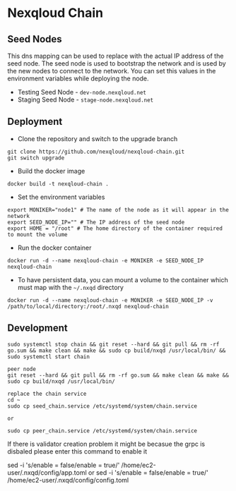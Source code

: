 # Nexqloud Chain

## Seed Nodes

This dns mapping can be used to replace with the actual IP address of the seed node. The seed node is used to bootstrap the network and is used by the new nodes to connect to the network.
You can set this values in the environment variables while deploying the node.

- Testing Seed Node - `dev-node.nexqloud.net`
- Staging Seed Node - `stage-node.nexqloud.net`

## Deployment

- Clone the repository and switch to the upgrade branch
```
git clone https://github.com/nexqloud/nexqloud-chain.git
git switch upgrade
```

- Build the docker image
```
docker build -t nexqloud-chain .
```

- Set the environment variables
```shell
export MONIKER="node1" # The name of the node as it will appear in the network
export SEED_NODE_IP="" # The IP address of the seed node
export HOME = "/root" # The home directory of the container required to mount the volume
```

- Run the docker container
```shell
docker run -d --name nexqloud-chain -e MONIKER -e SEED_NODE_IP nexqloud-chain
```

- To have persistent data, you can mount a volume to the container which must map with the `~/.nxqd` directory
```shell
docker run -d --name nexqloud-chain -e MONIKER -e SEED_NODE_IP -v /path/to/local/directory:/root/.nxqd nexqloud-chain
```

## Development

```
sudo systemctl stop chain && git reset --hard && git pull && rm -rf go.sum && make clean && make && sudo cp build/nxqd /usr/local/bin/ && sudo systemctl start chain
```

```
peer node
git reset --hard && git pull && rm -rf go.sum && make clean && make && sudo cp build/nxqd /usr/local/bin/

```
```
replace the chain service 
cd ~
sudo cp seed_chain.service /etc/systemd/system/chain.service

or 

sudo cp peer_chain.service /etc/systemd/system/chain.service

```

If there is validator creation problem it might be becasue the grpc is disbaled please enter this command to enable it 

sed -i 's/enable = false/enable = true/' /home/ec2-user/.nxqd/config/app.toml
or
sed -i 's/enable = false/enable = true/' /home/ec2-user/.nxqd/config/config.toml
